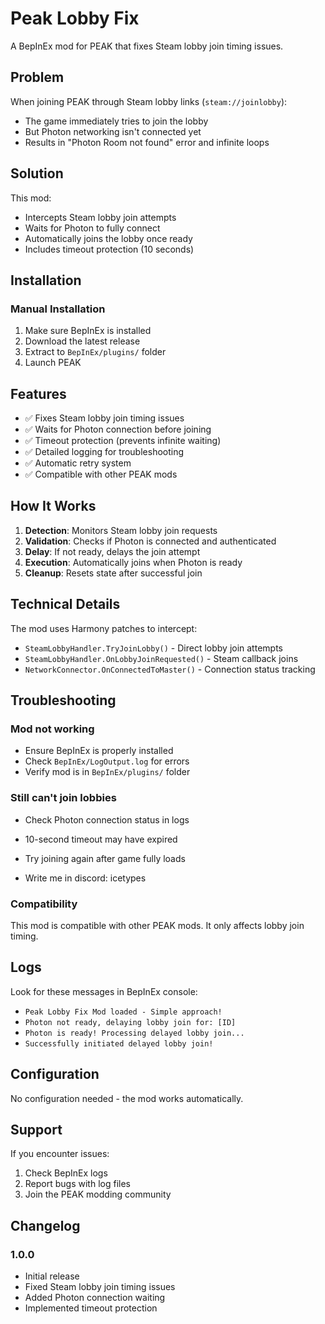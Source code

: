 # Peak Lobby Fix

A BepInEx mod for PEAK that fixes Steam lobby join timing issues.

## Problem

When joining PEAK through Steam lobby links (`steam://joinlobby`):
- The game immediately tries to join the lobby
- But Photon networking isn't connected yet
- Results in "Photon Room not found" error and infinite loops

## Solution

This mod:
- Intercepts Steam lobby join attempts
- Waits for Photon to fully connect
- Automatically joins the lobby once ready
- Includes timeout protection (10 seconds)

## Installation

### Manual Installation
1. Make sure BepInEx is installed
2. Download the latest release
3. Extract to `BepInEx/plugins/` folder
4. Launch PEAK

## Features

- ✅ Fixes Steam lobby join timing issues
- ✅ Waits for Photon connection before joining
- ✅ Timeout protection (prevents infinite waiting)
- ✅ Detailed logging for troubleshooting
- ✅ Automatic retry system
- ✅ Compatible with other PEAK mods

## How It Works

1. **Detection**: Monitors Steam lobby join requests
2. **Validation**: Checks if Photon is connected and authenticated
3. **Delay**: If not ready, delays the join attempt
4. **Execution**: Automatically joins when Photon is ready
5. **Cleanup**: Resets state after successful join

## Technical Details

The mod uses Harmony patches to intercept:
- `SteamLobbyHandler.TryJoinLobby()` - Direct lobby join attempts
- `SteamLobbyHandler.OnLobbyJoinRequested()` - Steam callback joins
- `NetworkConnector.OnConnectedToMaster()` - Connection status tracking

## Troubleshooting

### Mod not working
- Ensure BepInEx is properly installed
- Check `BepInEx/LogOutput.log` for errors
- Verify mod is in `BepInEx/plugins/` folder

### Still can't join lobbies
- Check Photon connection status in logs
- 10-second timeout may have expired
- Try joining again after game fully loads

- Write me in discord: icetypes

### Compatibility
This mod is compatible with other PEAK mods. It only affects lobby join timing.

## Logs

Look for these messages in BepInEx console:
- `Peak Lobby Fix Mod loaded - Simple approach!`
- `Photon not ready, delaying lobby join for: [ID]`
- `Photon is ready! Processing delayed lobby join...`
- `Successfully initiated delayed lobby join!`

## Configuration

No configuration needed - the mod works automatically.

## Support

If you encounter issues:
1. Check BepInEx logs
2. Report bugs with log files
3. Join the PEAK modding community

## Changelog

### 1.0.0
- Initial release
- Fixed Steam lobby join timing issues
- Added Photon connection waiting
- Implemented timeout protection

